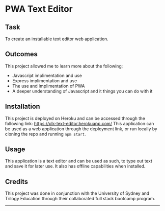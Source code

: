 # PWA Text Editor

## Task
To create an installable text editor web application.

## Outcomes
This project allowed me to learn more about the following;
- Javascript implimentation and use
- Express implimentation and use
- The use and implimentation of PWA
- A deeper understanding of Javascript and it things you can do with it

## Installation

This project is deployed on Heroku and can be accessed through the following link: https://olk-text-editor.herokuapp.com/
This application can be used as a web application through the deployment link, or run locally by cloning the repo and running `npm start`.

## Usage

This application is a text editor and can be used as such, to type out text and save it for later use. It also has offline capabilities when installed.

## Credits

This project was done in conjunction with the University of Sydney and Trilogy Education through their collaborated full stack bootcamp program.

---